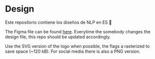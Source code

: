 # Design

Este repositorio contiene los diseños de NLP en ES 🤗

The Figma file can be found [here](https://www.figma.com/file/N1igxjMV7mWYLIDDN2lCXS/design?node-id=0%3A1). Everytime the somebody changes the design file, this repo should be updated accordingly.

Use the SVG version of the logo when possible, the flags a rasterized to save space (~120 kB). For social media there is also a PNG version.
